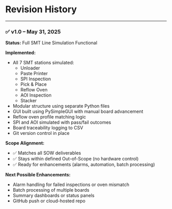 # Revision History

---

### ✅ v1.0 – May 31, 2025

**Status:** Full SMT Line Simulation Functional

**Implemented:**
- All 7 SMT stations simulated:
  - Unloader
  - Paste Printer
  - SPI Inspection
  - Pick & Place
  - Reflow Oven
  - AOI Inspection
  - Stacker
- Modular structure using separate Python files
- GUI built using PySimpleGUI with manual board advancement
- Reflow oven profile matching logic
- SPI and AOI simulated with pass/fail outcomes
- Board traceability logging to CSV
- Git version control in place

**Scope Alignment:**
- ✅ Matches all SOW deliverables
- ✅ Stays within defined Out-of-Scope (no hardware control)
- ✅ Ready for enhancements (alarms, automation, batch processing)

**Next Possible Enhancements:**
- Alarm handling for failed inspections or oven mismatch
- Batch processing of multiple boards
- Summary dashboards or status panels
- GitHub push or cloud-hosted repo